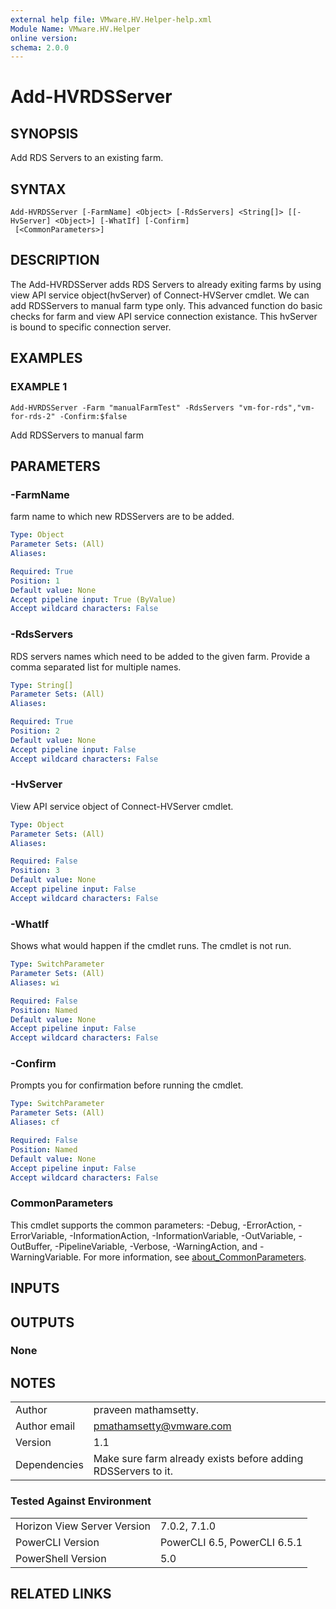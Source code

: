 ```yaml
---
external help file: VMware.HV.Helper-help.xml
Module Name: VMware.HV.Helper
online version:
schema: 2.0.0
---
```


# Add-HVRDSServer

## SYNOPSIS
Add RDS Servers to an existing farm.

## SYNTAX

```
Add-HVRDSServer [-FarmName] <Object> [-RdsServers] <String[]> [[-HvServer] <Object>] [-WhatIf] [-Confirm]
 [<CommonParameters>]
```

## DESCRIPTION
The Add-HVRDSServer adds RDS Servers to already exiting farms by using view API service object(hvServer) of Connect-HVServer cmdlet.
We can add RDSServers to manual farm type only.
This advanced function do basic checks for farm and view API service connection existance.
This hvServer is bound to specific connection server.

## EXAMPLES

### EXAMPLE 1
```
Add-HVRDSServer -Farm "manualFarmTest" -RdsServers "vm-for-rds","vm-for-rds-2" -Confirm:$false
```

Add RDSServers to manual farm

## PARAMETERS

### -FarmName
farm name to which new RDSServers are to be added.

```yaml
Type: Object
Parameter Sets: (All)
Aliases:

Required: True
Position: 1
Default value: None
Accept pipeline input: True (ByValue)
Accept wildcard characters: False
```

### -RdsServers
RDS servers names which need to be added to the given farm.
Provide a comma separated list for multiple names.

```yaml
Type: String[]
Parameter Sets: (All)
Aliases:

Required: True
Position: 2
Default value: None
Accept pipeline input: False
Accept wildcard characters: False
```

### -HvServer
View API service object of Connect-HVServer cmdlet.

```yaml
Type: Object
Parameter Sets: (All)
Aliases:

Required: False
Position: 3
Default value: None
Accept pipeline input: False
Accept wildcard characters: False
```

### -WhatIf
Shows what would happen if the cmdlet runs.
The cmdlet is not run.

```yaml
Type: SwitchParameter
Parameter Sets: (All)
Aliases: wi

Required: False
Position: Named
Default value: None
Accept pipeline input: False
Accept wildcard characters: False
```

### -Confirm
Prompts you for confirmation before running the cmdlet.

```yaml
Type: SwitchParameter
Parameter Sets: (All)
Aliases: cf

Required: False
Position: Named
Default value: None
Accept pipeline input: False
Accept wildcard characters: False
```

### CommonParameters
This cmdlet supports the common parameters: -Debug, -ErrorAction, -ErrorVariable, -InformationAction, -InformationVariable, -OutVariable, -OutBuffer, -PipelineVariable, -Verbose, -WarningAction, and -WarningVariable. For more information, see [about_CommonParameters](http://go.microsoft.com/fwlink/?LinkID=113216).

## INPUTS

## OUTPUTS

### None

## NOTES
| | |
|-|-|
| Author | praveen mathamsetty. |
| Author email | pmathamsetty@vmware.com |
| Version | 1.1 |
| Dependencies | Make sure farm already exists before adding RDSServers to it. |

### Tested Against Environment
| | |
|-|-|
| Horizon View Server Version | 7.0.2, 7.1.0 |
| PowerCLI Version | PowerCLI 6.5, PowerCLI 6.5.1 |
| PowerShell Version | 5.0 |

## RELATED LINKS
